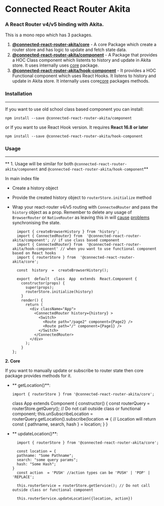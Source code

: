 # Connected React Router Akita

### A React Router v4/v5 binding with Akita.

This is a mono repo which has 3 packages.

1. [**@connected-react-router-akita/core**](https://github.com/nitor-infotech-oss/connected-react-router-akita/tree/master/packages/core) - A core Package which create a router store and has logic to update and fetch state data.
2. [**@connected-react-router-akita/component**](https://github.com/nitor-infotech-oss/connected-react-router-akita/tree/master/packages/component) -  A Package that provides a HOC Class component which listents to history and update in Akita store. It uses internally uses [core](https://github.com/nitor-infotech-oss/connected-react-router-akita/tree/master/packages/core) package.
3. [**@connected-react-router-akita/hook-component**](https://github.com/nitor-infotech-oss/connected-react-router-akita/tree/master/packages/hook-component) - It provides a HOC Functional component which uses React Hooks. It listens to history and update in Akita store. It  internally uses core[core](https://github.com/nitor-infotech-oss/connected-react-router-akita/tree/master/packages/core) packages methods.

### Installation

_____
If you want to use old school class based component you can install:

    npm install --save @connected-react-router-akita/component

  or
  If you want to use React Hook version. It requires **React 16.8 or later**
  
    npm install --save @connected-react-router-akita/hook-component

### Usage

_____

** 1. Usage will be similar for both `@connected-react-router-akita/component` and `@connected-react-router-akita/hook-component`**

In main index file

- Create a history object
- Provide the created history object to `routerStore.initialize` method
- Wrap your react-router v4/v5 routing with  `ConnectedRouter`  and pass the  `history`  object as a prop. Remember to delete any usage of  `BrowserRouter`  or  `NativeRouter`  as leaving this in will  [cause](https://github.com/supasate/connected-react-router/issues/230#issuecomment-461628073)  [problems](https://github.com/supasate/connected-react-router/issues/230#issuecomment-476164384)  synchronising the state.

		import { createBrowserHistory } from 'history';
		import { ConnectedRouter} from  '@connected-react-router-akita/component'; // if use class based component
		import { ConnectedRouter} from  '@connected-react-router-akita/hook-component' // when you want to use functional component based on React hooks
		import { routerStore } from  '@connected-react-router-akita/core';

		const  history  =  createBrowserHistory();

		export  default  class  App  extends  React.Component {
		  constructor(props) {
			super(props);
			routerStore.initialize(history)
		  }
		  render() {
			return (
			  <div className="App">
				<ConnectedRouter history={history} >
				  <Switch>
					<Route path="/page2" component={Page2} />
					<Route path="/" component={Page1} />
				  </Switch>
				</ConnectedRouter>
			  </div>
			);
		  }
	  };  
**2. Core**

  If you want to manually update or subscribe to router state then core package provides methods for it.

  - ** getLocation()**:

    	import { routerStore } from '@connected-react-router-akita/core';
   	 class App extends Component {
    		constructor() {
    			const routerQuery = routerStore.getQuery(); // Do not call outside class or functional component;
    			this.unSubscribeLocation = routerQuery.getLocation().subscribe(location => {
    			// Location will return
    			const { pathname, search, hash } = location;
    		}
    	}

- ** updateLocation()**:

    	import { routerStore } from '@connected-react-router-akita/core';
    	
		const location = {
        pathname: "Some Pathname";
        search: "some query params";
        hash: "Some Hash";
  	  }
	  	const action  = 'PUSH' //action types can be 'PUSH' | 'POP' | 'REPLACE';
    
    	this.routerService = routerStore.getService(); // Do not call outside class or functional component
    
    	this.routerService.updateLocation({location, action})
